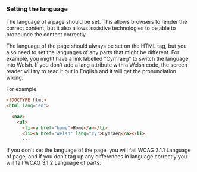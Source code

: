 ### Setting the language

The language of a page should be set. This allows browsers to render the correct content, but it also allows assistive technologies to be able to pronounce the content correctly.

The language of the page should always be set on the HTML tag, but you also need to set the languages of any parts that might be different. For example, you might have a link labelled "<span lang="cy">Cymraeg</span>" to switch the language into Welsh. If you don't add a lang attribute with a Welsh code, the screen reader will try to read it out in English and it will get the pronunciation wrong.

For example:
```html
<!DOCTYPE html>
<html lang="en">
  ...
  <nav>
    <ul>
      <li><a href="home">Home</a></li>
      <li><a href="welsh" lang="cy">Cymraeg</a></li>
      ...
```

If you don't set the language of the page, you will fail WCAG 3.1.1 Language of page, and if you don't tag up any differences in language correctly you will fail WCAG 3.1.2 Language of parts.
